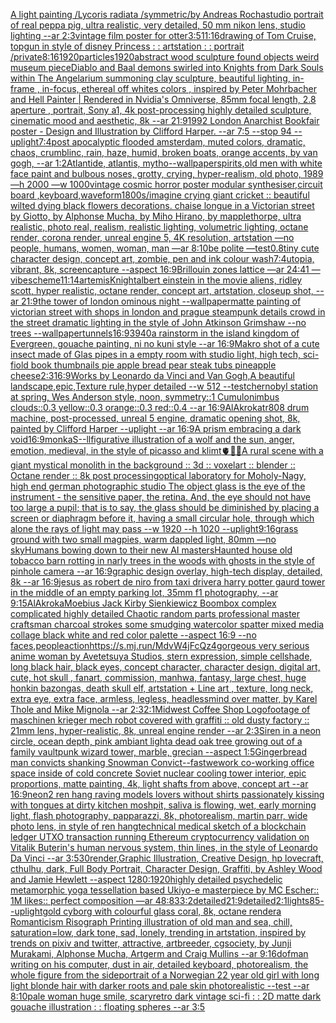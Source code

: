 [A light painting /Lycoris radiata /symmetric/by Andreas Rocha](https://www.ebank.nz/aiartgenerator?category=A%20light%20painting%20/Lycoris%20radiata%20/symmetric/by%20Andreas%20Rocha)[studio portrait of real peppa pig, ultra realistic, very detailed, 50 mm nikon lens, studio lighting --ar 2:3](https://www.ebank.nz/aiartgenerator?category=studio%20portrait%20of%20real%20peppa%20pig%2C%20ultra%20realistic%2C%20very%20detailed%2C%2050%20mm%20nikon%20lens%2C%20studio%20lighting%20--ar%202%3A3)[vintage film poster for otter](https://www.ebank.nz/aiartgenerator?category=vintage%20film%20poster%20for%20otter)[3:5](https://www.ebank.nz/aiartgenerator?category=3%3A5)[11:16](https://www.ebank.nz/aiartgenerator?category=11%3A16)[drawing of Tom Cruise, topgun in style of disney Princess : : artstation : : portrait /private](https://www.ebank.nz/aiartgenerator?category=drawing%20of%20Tom%20Cruise%2C%20topgun%20in%20style%20of%20disney%20Princess%20%3A%20%3A%20artstation%20%3A%20%3A%20portrait%20/private)[8:16](https://www.ebank.nz/aiartgenerator?category=8%3A16)[1920](https://www.ebank.nz/aiartgenerator?category=1920)[particles](https://www.ebank.nz/aiartgenerator?category=particles)[1920](https://www.ebank.nz/aiartgenerator?category=1920)[abstract wood sculpture found objects weird museum piece](https://www.ebank.nz/aiartgenerator?category=abstract%20wood%20sculpture%20found%20objects%20weird%20museum%20piece)[Diablo and Baal demons swirled into Knights from Dark Souls within The Angelarium summoning clay sculpture, beautiful lighting, in-frame , in-focus, ethereal off whites colors , inspired by Peter Mohrbacher and Hell Painter | Rendered in Nvidia's Omniverse, 85mm focal length, 2.8 aperture , portrait, Sony a1, 4k post-processing highly detailed sculpture, cinematic mood and aesthetic, 8k --ar 21:9](https://www.ebank.nz/aiartgenerator?category=Diablo%20and%20Baal%20demons%20swirled%20into%20Knights%20from%20Dark%20Souls%20within%20The%20Angelarium%20summoning%20clay%20sculpture%2C%20beautiful%20lighting%2C%20in-frame%20%2C%20in-focus%2C%20ethereal%20off%20whites%20colors%20%2C%20inspired%20by%20Peter%20Mohrbacher%20and%20Hell%20Painter%20%7C%20Rendered%20in%20Nvidia%27s%20Omniverse%2C%2085mm%20focal%20length%2C%202.8%20aperture%20%2C%20portrait%2C%20Sony%20a1%2C%204k%20post-processing%20highly%20detailed%20sculpture%2C%20cinematic%20mood%20and%20aesthetic%2C%208k%20--ar%2021%3A9)[1992 London Anarchist Bookfair poster - Design and Illustration by Clifford Harper. --ar 7:5 --stop 94 --uplight](https://www.ebank.nz/aiartgenerator?category=1992%20London%20Anarchist%20Bookfair%20poster%20-%20Design%20and%20Illustration%20by%20Clifford%20Harper.%20--ar%207%3A5%20--stop%2094%20--uplight)[7:4](https://www.ebank.nz/aiartgenerator?category=7%3A4)[post apocalyptic flooded amsterdam, muted colors, dramatic, chaos, crumblinc, rain, haze, humid, broken boats, orange accents, by van gogh, --ar 1:2](https://www.ebank.nz/aiartgenerator?category=post%20apocalyptic%20flooded%20amsterdam%2C%20muted%20colors%2C%20dramatic%2C%20chaos%2C%20crumblinc%2C%20rain%2C%20haze%2C%20humid%2C%20broken%20boats%2C%20orange%20accents%2C%20by%20van%20gogh%2C%20--ar%201%3A2)[Atlantide, atlantis, mytho](https://www.ebank.nz/aiartgenerator?category=Atlantide%2C%20atlantis%2C%20mytho)[--wallpaper](https://www.ebank.nz/aiartgenerator?category=--wallpaper)[spirits,](https://www.ebank.nz/aiartgenerator?category=spirits%2C)[old men with white face paint and bulbous noses, grotty, crying, hyper-realism, old photo, 1989 —h 2000 —w 1000](https://www.ebank.nz/aiartgenerator?category=old%20men%20with%20white%20face%20paint%20and%20bulbous%20noses%2C%20grotty%2C%20crying%2C%20hyper-realism%2C%20old%20photo%2C%201989%20%E2%80%94h%202000%20%E2%80%94w%201000)[vintage cosmic horror poster modular synthesiser,circuit board ,keyboard,waveform](https://www.ebank.nz/aiartgenerator?category=vintage%20cosmic%20horror%20poster%20modular%20synthesiser%2Ccircuit%20board%20%2Ckeyboard%2Cwaveform)[1800s](https://www.ebank.nz/aiartgenerator?category=1800s)[/imagine crying giant cricket :: beautiful  wilted dying black flowers decorations. chaise longue in a Victorian street by Giotto, by Alphonse Mucha, by Miho Hirano, by mapplethorpe, ultra realistic, photo real, realism, realistic lighting, volumetric lighting, octane render, corona render, unreal engine 5, 4K resolution, artstation —no people, humans, women, woman,  man —ar 8:10](https://www.ebank.nz/aiartgenerator?category=/imagine%20crying%20giant%20cricket%20%3A%3A%20beautiful%20%20wilted%20dying%20black%20flowers%20decorations.%20chaise%20longue%20in%20a%20Victorian%20street%20by%20Giotto%2C%20by%20Alphonse%20Mucha%2C%20by%20Miho%20Hirano%2C%20by%20mapplethorpe%2C%20ultra%20realistic%2C%20photo%20real%2C%20realism%2C%20realistic%20lighting%2C%20volumetric%20lighting%2C%20octane%20render%2C%20corona%20render%2C%20unreal%20engine%205%2C%204K%20resolution%2C%20artstation%20%E2%80%94no%20people%2C%20humans%2C%20women%2C%20woman%2C%20%20man%20%E2%80%94ar%208%3A10)[be polite —test](https://www.ebank.nz/aiartgenerator?category=be%20polite%20%E2%80%94test)[0.8](https://www.ebank.nz/aiartgenerator?category=0.8)[tiny cute character design, concept art, zombie, pen and ink colour wash](https://www.ebank.nz/aiartgenerator?category=tiny%20cute%20character%20design%2C%20concept%20art%2C%20zombie%2C%20pen%20and%20ink%20colour%20wash)[7:4](https://www.ebank.nz/aiartgenerator?category=7%3A4)[utopia, vibrant, 8k, screencapture --aspect 16:9](https://www.ebank.nz/aiartgenerator?category=utopia%2C%20vibrant%2C%208k%2C%20screencapture%20--aspect%2016%3A9)[Brillouin zones lattice —ar 24:41 —vibe](https://www.ebank.nz/aiartgenerator?category=Brillouin%20zones%20lattice%20%E2%80%94ar%2024%3A41%20%E2%80%94vibe)[scheme](https://www.ebank.nz/aiartgenerator?category=scheme)[11:14](https://www.ebank.nz/aiartgenerator?category=11%3A14)[artemis](https://www.ebank.nz/aiartgenerator?category=artemis)[Knight](https://www.ebank.nz/aiartgenerator?category=Knight)[albert einstein in the movie aliens, ridley scott, hyper realistic, octane render, concept art, artstation, closeup shot, --ar 21:9](https://www.ebank.nz/aiartgenerator?category=albert%20einstein%20in%20the%20movie%20aliens%2C%20ridley%20scott%2C%20hyper%20realistic%2C%20octane%20render%2C%20concept%20art%2C%20artstation%2C%20closeup%20shot%2C%20--ar%2021%3A9)[the tower of london ominous night --wallpaper](https://www.ebank.nz/aiartgenerator?category=the%20tower%20of%20london%20ominous%20night%20--wallpaper)[matte painting of victorian street with shops in london and prague steampunk details crowd in the street dramatic lighting in the style of John Atkinson Grimshaw --no trees --wallpaper](https://www.ebank.nz/aiartgenerator?category=matte%20painting%20of%20victorian%20street%20with%20shops%20in%20london%20and%20prague%20steampunk%20details%20crowd%20in%20the%20street%20dramatic%20lighting%20in%20the%20style%20of%20John%20Atkinson%20Grimshaw%20--no%20trees%20--wallpaper)[tunnels](https://www.ebank.nz/aiartgenerator?category=tunnels)[16:9](https://www.ebank.nz/aiartgenerator?category=16%3A9)[3940](https://www.ebank.nz/aiartgenerator?category=3940)[a rainstorm in the island kingdom of Evergreen, gouache painting, ni no kuni style --ar 16:9](https://www.ebank.nz/aiartgenerator?category=a%20rainstorm%20in%20the%20island%20kingdom%20of%20Evergreen%2C%20gouache%20painting%2C%20ni%20no%20kuni%20style%20--ar%2016%3A9)[Makro shot of a cute insect made of Glas pipes in a empty room with studio light, high tech, sci-fi](https://www.ebank.nz/aiartgenerator?category=Makro%20shot%20of%20a%20cute%20insect%20made%20of%20Glas%20pipes%20in%20a%20empty%20room%20with%20studio%20light%2C%20high%20tech%2C%20sci-fi)[old book thumbnails pie apple bread pear steak tubs pineapple cheese](https://www.ebank.nz/aiartgenerator?category=old%20book%20thumbnails%20pie%20apple%20bread%20pear%20steak%20tubs%20pineapple%20cheese)[2:3](https://www.ebank.nz/aiartgenerator?category=2%3A3)[16:9](https://www.ebank.nz/aiartgenerator?category=16%3A9)[Works by Leonardo da Vinci and Van Gogh,A beautiful landscape,epic,Texture rule,hyper detailed --w 512 --test](https://www.ebank.nz/aiartgenerator?category=Works%20by%20Leonardo%20da%20Vinci%20and%20Van%20Gogh%2CA%20beautiful%20landscape%2Cepic%2CTexture%20rule%2Chyper%20detailed%20--w%20512%20--test)[chernobyl station at spring, Wes Anderson style, noon, symmetry::1 Cumulonimbus clouds::0.3 yellow::0.3 orange::0.3 red::0.4 --ar 16:9](https://www.ebank.nz/aiartgenerator?category=chernobyl%20station%20at%20spring%2C%20Wes%20Anderson%20style%2C%20noon%2C%20symmetry%3A%3A1%20Cumulonimbus%20clouds%3A%3A0.3%20yellow%3A%3A0.3%20orange%3A%3A0.3%20red%3A%3A0.4%20--ar%2016%3A9)[AlAkroka](https://www.ebank.nz/aiartgenerator?category=AlAkroka)[tr808 drum machine, post-processed, unreal 5 engine, dramatic opening shot, 8k, painted by Clifford Harper --uplight --ar 16:9](https://www.ebank.nz/aiartgenerator?category=tr808%20drum%20machine%2C%20post-processed%2C%20unreal%205%20engine%2C%20dramatic%20opening%20shot%2C%208k%2C%20painted%20by%20Clifford%20Harper%20--uplight%20--ar%2016%3A9)[A prism embracing a dark void](https://www.ebank.nz/aiartgenerator?category=A%20prism%20embracing%20a%20dark%20void)[16:9](https://www.ebank.nz/aiartgenerator?category=16%3A9)[monkaS](https://www.ebank.nz/aiartgenerator?category=monkaS)[--ll](https://www.ebank.nz/aiartgenerator?category=--ll)[figurative illustration of a wolf and the sun, anger, emotion, medieval, in the style of picasso and klimt](https://www.ebank.nz/aiartgenerator?category=figurative%20illustration%20of%20a%20wolf%20and%20the%20sun%2C%20anger%2C%20emotion%2C%20medieval%2C%20in%20the%20style%20of%20picasso%20and%20klimt)[🫀🌈✨](https://www.ebank.nz/aiartgenerator?category=%F0%9F%AB%80%F0%9F%8C%88%E2%9C%A8)[A rural scene with a giant mystical monolith in the background :: 3d :: voxelart :: blender :: Octane render :: 8k post processing](https://www.ebank.nz/aiartgenerator?category=A%20rural%20scene%20with%20a%20giant%20mystical%20monolith%20in%20the%20background%20%3A%3A%203d%C2%A0%3A%3A%20voxelart%20%3A%3A%20blender%C2%A0%3A%3A%20Octane%20render%20%3A%3A%208k%20post%20processing)[optical laboratory for Moholy-Nagy, high end german photographic studio The object glass is the eye of the instrument - the sensitive paper, the retina.  And, the eye should not have too large a pupil; that is to say, the glass should be diminished by placing a screen or diaphragm before it, having a small circular hole, through which alone the rays of light may pass  --w 1920 --h 1020 --uplight](https://www.ebank.nz/aiartgenerator?category=optical%20laboratory%20for%20Moholy-Nagy%2C%20high%20end%20german%20photographic%20studio%20The%20object%20glass%20is%20the%20eye%20of%20the%20instrument%20-%20the%20sensitive%20paper%2C%20the%20retina.%20%20And%2C%20the%20eye%20should%20not%20have%20too%20large%20a%20pupil%3B%20that%20is%20to%20say%2C%20the%20glass%20should%20be%20diminished%20by%20placing%20a%20screen%20or%20diaphragm%20before%20it%2C%20having%20a%20small%20circular%20hole%2C%20through%20which%20alone%20the%20rays%20of%20light%20may%20pass%20%20--w%201920%20--h%201020%20--uplight)[9:16](https://www.ebank.nz/aiartgenerator?category=9%3A16)[grass ground with two small magpies, warm dappled light, 80mm —no sky](https://www.ebank.nz/aiartgenerator?category=grass%20ground%20with%20two%20small%20magpies%2C%20warm%20dappled%20light%2C%2080mm%20%E2%80%94no%20sky)[Humans bowing down to their new AI masters](https://www.ebank.nz/aiartgenerator?category=Humans%20bowing%20down%20to%20their%20new%20AI%20masters)[Haunted house old tobacco barn rotting in narly trees in the woods with ghosts in the style of pinhole camera --ar 16:9](https://www.ebank.nz/aiartgenerator?category=Haunted%20house%20old%20tobacco%20barn%20rotting%20in%20narly%20trees%20in%20the%20woods%20with%20ghosts%20in%20the%20style%20of%20pinhole%20camera%20--ar%2016%3A9)[graphic design overlay, high-tech display, detailed, 8k --ar 16:9](https://www.ebank.nz/aiartgenerator?category=graphic%20design%20overlay%2C%20high-tech%20display%2C%20detailed%2C%208k%20--ar%2016%3A9)[jesus as robert de niro from taxi driver](https://www.ebank.nz/aiartgenerator?category=jesus%20as%20robert%20de%20niro%20from%20taxi%20driver)[a harry potter gaurd tower in the middle of an empty parking lot, 35mm f1 photography, --ar 9:15](https://www.ebank.nz/aiartgenerator?category=a%20harry%20potter%20gaurd%20tower%20in%20the%20middle%20of%20an%20empty%20parking%20lot%2C%2035mm%20f1%20photography%2C%20--ar%209%3A15)[AlAkroka](https://www.ebank.nz/aiartgenerator?category=AlAkroka)[Moebius Jack Kirby Sienkiewicz Boombox complex complicated highly detailed Chaotic random parts professional master craftsman charcoal strokes some smudging watercolor spatter mixed media collage black white and red color palette --aspect 16:9   --no faces,people](https://www.ebank.nz/aiartgenerator?category=Moebius%20Jack%20Kirby%20Sienkiewicz%20Boombox%20complex%20complicated%20highly%20detailed%20Chaotic%20random%20parts%20professional%20master%20craftsman%20charcoal%20strokes%20some%20smudging%20watercolor%20spatter%20mixed%20media%20collage%20black%20white%20and%20red%20color%20palette%20--aspect%2016%3A9%20%20%20--no%20faces%2Cpeople)[action](https://www.ebank.nz/aiartgenerator?category=action)[<https://s.mj.run/MdvW4jFcQz4>](https://www.ebank.nz/aiartgenerator?category=%3Chttps%3A//s.mj.run/MdvW4jFcQz4%3E)[gorgeous very serious anime woman by Avetetsuya Studios, stern expression,  simple cellshade, long black  hair, black eyes, concept character, character design, digital art, cute, hot skull , fanart, commission, manhwa, fantasy, large chest, huge honkin bazongas, death skull elf, artstation  +  Line art , texture, long neck, extra eye, extra face, armless, legless, headless](https://www.ebank.nz/aiartgenerator?category=gorgeous%20very%20serious%20anime%20woman%20by%20Avetetsuya%20Studios%2C%20stern%20expression%2C%20%20simple%20cellshade%2C%20long%20black%20%20hair%2C%20black%20eyes%2C%20concept%20character%2C%20character%20design%2C%20digital%20art%2C%20cute%2C%20hot%20skull%20%2C%20fanart%2C%20commission%2C%20manhwa%2C%20fantasy%2C%20large%20chest%2C%20huge%20honkin%20bazongas%2C%20death%20skull%20elf%2C%20artstation%20%20%2B%20%20Line%20art%20%2C%20texture%2C%20long%20neck%2C%20extra%20eye%2C%20extra%20face%2C%20armless%2C%20legless%2C%20headless)[mind over matter, by Karel Thole and Mike Mignola --ar 2:3](https://www.ebank.nz/aiartgenerator?category=mind%20over%20matter%2C%20by%20Karel%20Thole%20and%20Mike%20Mignola%20--ar%202%3A3)[2:1](https://www.ebank.nz/aiartgenerator?category=2%3A1)[Midwest Coffee Shop Logo](https://www.ebank.nz/aiartgenerator?category=Midwest%20Coffee%20Shop%20Logo)[footage of maschinen krieger mech robot covered with graffiti :: old dusty factory :: 21mm lens, hyper-realistic, 8k, unreal engine render --ar 2:3](https://www.ebank.nz/aiartgenerator?category=footage%20of%20maschinen%20krieger%20mech%20robot%20covered%20with%20graffiti%20%3A%3A%20old%20dusty%20factory%20%3A%3A%2021mm%20lens%2C%20hyper-realistic%2C%208k%2C%20unreal%20engine%20render%20--ar%202%3A3)[Siren in a neon circle, ocean depth, pink ambiant light](https://www.ebank.nz/aiartgenerator?category=Siren%20in%20a%20neon%20circle%2C%20ocean%20depth%2C%20pink%20ambiant%20light)[a dead oak tree growing out of a family vault](https://www.ebank.nz/aiartgenerator?category=a%20dead%20oak%20tree%20growing%20out%20of%20a%20family%20vault)[punk wizard tower, marble, grecian --aspect 1:5](https://www.ebank.nz/aiartgenerator?category=punk%20wizard%20tower%2C%20marble%2C%20grecian%20--aspect%201%3A5)[Gingerbread man convicts shanking Snowman Convict](https://www.ebank.nz/aiartgenerator?category=Gingerbread%20man%20convicts%20shanking%20Snowman%20Convict)[--fast](https://www.ebank.nz/aiartgenerator?category=--fast)[wework co-working office space inside of cold concrete Soviet nuclear cooling tower interior, epic proportions, matte painting, 4k, light shafts from above, concept art --ar 16:9](https://www.ebank.nz/aiartgenerator?category=wework%20co-working%20office%20space%20inside%20of%20cold%20concrete%20Soviet%20nuclear%20cooling%20tower%20interior%2C%20epic%20proportions%2C%20matte%20painting%2C%204k%2C%20light%20shafts%20from%20above%2C%20concept%20art%20--ar%2016%3A9)[neon](https://www.ebank.nz/aiartgenerator?category=neon)[2 ren hang raving models lovers without shirts passionately kissing with tongues at dirty kitchen moshpit, saliva is flowing, wet, early morning light, flash photography, papparazzi, 8k, photorealism, martin parr, wide photo lens, in style of ren hang](https://www.ebank.nz/aiartgenerator?category=2%20ren%20hang%20raving%20models%20lovers%20without%20shirts%20passionately%20kissing%20with%20tongues%20at%20dirty%20kitchen%20moshpit%2C%20saliva%20is%20flowing%2C%20wet%2C%20early%20morning%20light%2C%20flash%20photography%2C%20papparazzi%2C%208k%2C%20photorealism%2C%20martin%20parr%2C%20wide%20photo%20lens%2C%20in%20style%20of%20ren%20hang)[technical medical sketch of a blockchain ledger UTXO transaction running Ethereum cryptocurrency validation on Vitalik Buterin's human nervous system, thin lines, in the style of Leonardo Da Vinci --ar 3:5](https://www.ebank.nz/aiartgenerator?category=technical%20medical%20sketch%20of%20a%20blockchain%20ledger%20UTXO%20transaction%20running%20Ethereum%20cryptocurrency%20validation%20on%20Vitalik%20Buterin%27s%20human%20nervous%20system%2C%20thin%20lines%2C%20in%20the%20style%20of%20Leonardo%20Da%20Vinci%20--ar%203%3A5)[30](https://www.ebank.nz/aiartgenerator?category=30)[render,](https://www.ebank.nz/aiartgenerator?category=render%2C)[](https://www.ebank.nz/aiartgenerator?category=)[Graphic Illustration, Creative Design, hp lovecraft, cthulhu, dark, Full Body Portrait, Character Design, Graffiti, by Ashley Wood and Jamie Hewlett --aspect 1280:1920](https://www.ebank.nz/aiartgenerator?category=Graphic%20Illustration%2C%20Creative%20Design%2C%20hp%20lovecraft%2C%20cthulhu%2C%20dark%2C%20Full%20Body%20Portrait%2C%20Character%20Design%2C%20Graffiti%2C%20by%20Ashley%20Wood%20and%20Jamie%20Hewlett%20--aspect%201280%3A1920)[highly detailed psychedelic metamorphic yoga tessellation based Ukiyo-e masterpiece by MC Escher:: 1M likes:: perfect composition —ar 48:83](https://www.ebank.nz/aiartgenerator?category=highly%20detailed%20psychedelic%20metamorphic%20yoga%20tessellation%20based%20Ukiyo-e%20masterpiece%20by%20MC%20Escher%3A%3A%201M%20likes%3A%3A%20perfect%20composition%20%E2%80%94ar%2048%3A83)[3:2](https://www.ebank.nz/aiartgenerator?category=3%3A2)[detailed](https://www.ebank.nz/aiartgenerator?category=detailed)[21:9](https://www.ebank.nz/aiartgenerator?category=21%3A9)[detailed](https://www.ebank.nz/aiartgenerator?category=detailed)[2:1](https://www.ebank.nz/aiartgenerator?category=2%3A1)[lights](https://www.ebank.nz/aiartgenerator?category=lights)[85](https://www.ebank.nz/aiartgenerator?category=85)[--uplight](https://www.ebank.nz/aiartgenerator?category=--uplight)[gold cyborg  with colourful glass coral, 8k, octane render](https://www.ebank.nz/aiartgenerator?category=gold%20cyborg%20%20with%20colourful%20glass%20coral%2C%208k%2C%20octane%20render)[a Romanticism Risograph Printing illustration of old man and sea, chill, saturation=low, dark tone, sad, lonely, trending in artstation, inspired by trends on pixiv and twitter, attractive, artbreeder, cgsociety, by Junji Murakami, Alphonse Mucha, Artgerm and Craig Mullins --ar 9:16](https://www.ebank.nz/aiartgenerator?category=a%20Romanticism%20Risograph%20Printing%20illustration%20of%20old%20man%20and%20sea%2C%20chill%2C%20saturation%3Dlow%2C%20dark%20tone%2C%20sad%2C%20lonely%2C%20trending%20in%20artstation%2C%20inspired%20by%20trends%20on%20pixiv%20and%20twitter%2C%20attractive%2C%20artbreeder%2C%20cgsociety%2C%20by%20Junji%20Murakami%2C%20Alphonse%20Mucha%2C%20Artgerm%20and%20Craig%20Mullins%20--ar%209%3A16)[dof](https://www.ebank.nz/aiartgenerator?category=dof)[man writing on his computer, dust in air, detailed keyboard, photorealism, the whole figure from the side](https://www.ebank.nz/aiartgenerator?category=man%20writing%20on%20his%20computer%2C%20dust%20in%20air%2C%20detailed%20keyboard%2C%20photorealism%2C%20the%20whole%20figure%20from%20the%20side)[portrait of a Norwegian 22 year old girl with long light blonde hair with darker roots and pale skin photorealistic --test --ar 8:10](https://www.ebank.nz/aiartgenerator?category=portrait%20of%20a%20Norwegian%2022%20year%20old%20girl%20with%20long%20light%20blonde%20hair%20with%20darker%20roots%20and%20pale%20skin%20photorealistic%20--test%20--ar%208%3A10)[pale woman huge smile, scary](https://www.ebank.nz/aiartgenerator?category=pale%20woman%20huge%20smile%2C%20scary)[retro dark vintage sci-fi : : 2D matte dark gouache illustration : : floating spheres --ar 3:5](https://www.ebank.nz/aiartgenerator?category=retro%20dark%20vintage%20sci-fi%20%3A%20%3A%202D%20matte%20dark%20gouache%20illustration%20%3A%20%3A%20floating%20spheres%20--ar%203%3A5)